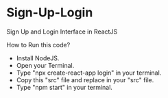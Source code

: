 # Sign-Up-Login
Sign Up and Login Interface in ReactJS

How to Run this code?
  - Install NodeJS.
  - Open your Terminal.
  - Type "npx create-react-app login" in your terminal.
  - Copy this "src" file and replace in your "src" file.
  - Type "npm start" in your terminal.
